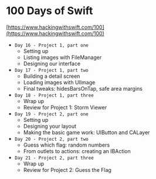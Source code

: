 # 100 Days of Swift

[https://www.hackingwithswift.com/100](https://www.hackingwithswift.com/100)

* `Day 16 - Project 1, part one`
  * Setting up
  * Listing images with FileManager
  * Designing our interface
* `Day 17 - Project 1, part two`
  * Building a detail screen
  * Loading images with UIImage
  * Final tweaks: hidesBarsOnTap, safe area margins
* `Day 18 - Project 1, part three`
  * Wrap up
  * Review for Project 1: Storm Viewer
* `Day 19 - Project 2, part one`
  * Setting up
  * Designing your layout
  * Making the basic game work: UIButton and CALayer
* `Day 20 - Project 2, part two`
  * Guess which flag: random numbers
  * From outlets to actions: creating an IBAction
* `Day 21 - Project 2, part three`
  * Wrap up
  * Review for Project 2: Guess the Flag
